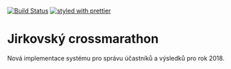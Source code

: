 [![Build Status](https://api.travis-ci.org/ivosh/jcm2018.svg?branch=master)](https://travis-ci.org/ivosh/jcm2018)
[![styled with prettier](https://img.shields.io/badge/styled_with-prettier-ff69b4.svg)](https://github.com/prettier/prettier)

# Jirkovský crossmarathon

Nová implementace systému pro správu účastníků a výsledků pro rok 2018.